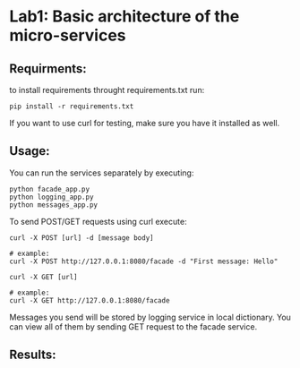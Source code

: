 # Lab1: Basic architecture of the micro-services

## Requirments:
to install requirements throught requirements.txt run:

```
pip install -r requirements.txt
```
If you want to use curl for testing, make sure you have it installed as well.

## Usage:
You can run the services separately by executing:

```
python facade_app.py
python logging_app.py
python messages_app.py
```

To send POST/GET requests using curl execute:

```
curl -X POST [url] -d [message body]

# example:
curl -X POST http://127.0.0.1:8080/facade -d "First message: Hello"
```
```
curl -X GET [url]

# example:
curl -X GET http://127.0.0.1:8080/facade
```
Messages you send will be stored by logging service in local dictionary.
You can view all of them by sending GET request to the facade service.

## Results:

